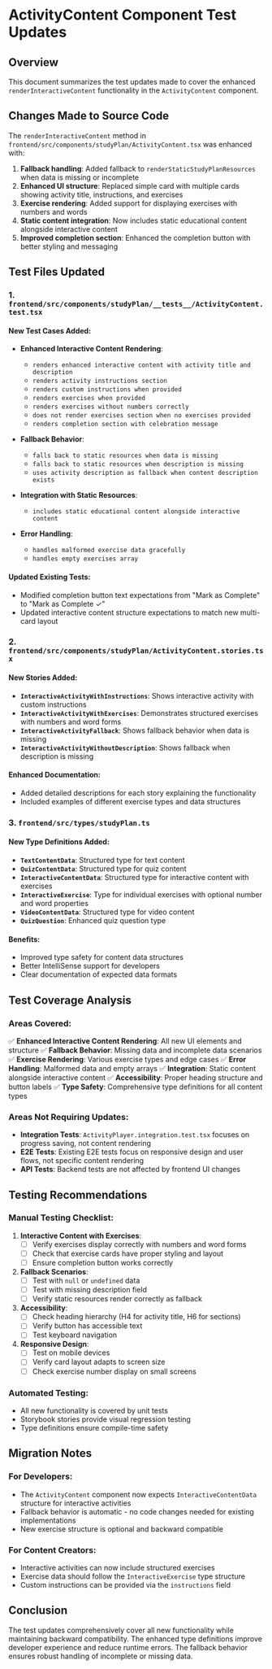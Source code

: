 # ActivityContent Component Test Updates

## Overview
This document summarizes the test updates made to cover the enhanced `renderInteractiveContent` functionality in the `ActivityContent` component.

## Changes Made to Source Code
The `renderInteractiveContent` method in `frontend/src/components/studyPlan/ActivityContent.tsx` was enhanced with:

1. **Fallback handling**: Added fallback to `renderStaticStudyPlanResources` when data is missing or incomplete
2. **Enhanced UI structure**: Replaced simple card with multiple cards showing activity title, instructions, and exercises
3. **Exercise rendering**: Added support for displaying exercises with numbers and words
4. **Static content integration**: Now includes static educational content alongside interactive content
5. **Improved completion section**: Enhanced the completion button with better styling and messaging

## Test Files Updated

### 1. `frontend/src/components/studyPlan/__tests__/ActivityContent.test.tsx`

#### New Test Cases Added:
- **Enhanced Interactive Content Rendering**:
  - `renders enhanced interactive content with activity title and description`
  - `renders activity instructions section`
  - `renders custom instructions when provided`
  - `renders exercises when provided`
  - `renders exercises without numbers correctly`
  - `does not render exercises section when no exercises provided`
  - `renders completion section with celebration message`

- **Fallback Behavior**:
  - `falls back to static resources when data is missing`
  - `falls back to static resources when description is missing`
  - `uses activity description as fallback when content description exists`

- **Integration with Static Resources**:
  - `includes static educational content alongside interactive content`

- **Error Handling**:
  - `handles malformed exercise data gracefully`
  - `handles empty exercises array`

#### Updated Existing Tests:
- Modified completion button text expectations from "Mark as Complete" to "Mark as Complete ✓"
- Updated interactive content structure expectations to match new multi-card layout

### 2. `frontend/src/components/studyPlan/ActivityContent.stories.tsx`

#### New Stories Added:
- **`InteractiveActivityWithInstructions`**: Shows interactive activity with custom instructions
- **`InteractiveActivityWithExercises`**: Demonstrates structured exercises with numbers and word forms
- **`InteractiveActivityFallback`**: Shows fallback behavior when data is missing
- **`InteractiveActivityWithoutDescription`**: Shows fallback when description is missing

#### Enhanced Documentation:
- Added detailed descriptions for each story explaining the functionality
- Included examples of different exercise types and data structures

### 3. `frontend/src/types/studyPlan.ts`

#### New Type Definitions Added:
- **`TextContentData`**: Structured type for text content
- **`QuizContentData`**: Structured type for quiz content
- **`InteractiveContentData`**: Structured type for interactive content with exercises
- **`InteractiveExercise`**: Type for individual exercises with optional number and word properties
- **`VideoContentData`**: Structured type for video content
- **`QuizQuestion`**: Enhanced quiz question type

#### Benefits:
- Improved type safety for content data structures
- Better IntelliSense support for developers
- Clear documentation of expected data formats

## Test Coverage Analysis

### Areas Covered:
✅ **Enhanced Interactive Content Rendering**: All new UI elements and structure
✅ **Fallback Behavior**: Missing data and incomplete data scenarios
✅ **Exercise Rendering**: Various exercise types and edge cases
✅ **Error Handling**: Malformed data and empty arrays
✅ **Integration**: Static content alongside interactive content
✅ **Accessibility**: Proper heading structure and button labels
✅ **Type Safety**: Comprehensive type definitions for all content types

### Areas Not Requiring Updates:
- **Integration Tests**: `ActivityPlayer.integration.test.tsx` focuses on progress saving, not content rendering
- **E2E Tests**: Existing E2E tests focus on responsive design and user flows, not specific content rendering
- **API Tests**: Backend tests are not affected by frontend UI changes

## Testing Recommendations

### Manual Testing Checklist:
1. **Interactive Content with Exercises**:
   - [ ] Verify exercises display correctly with numbers and word forms
   - [ ] Check that exercise cards have proper styling and layout
   - [ ] Ensure completion button works correctly

2. **Fallback Scenarios**:
   - [ ] Test with `null` or `undefined` data
   - [ ] Test with missing description field
   - [ ] Verify static resources render correctly as fallback

3. **Accessibility**:
   - [ ] Check heading hierarchy (H4 for activity title, H6 for sections)
   - [ ] Verify button has accessible text
   - [ ] Test keyboard navigation

4. **Responsive Design**:
   - [ ] Test on mobile devices
   - [ ] Verify card layout adapts to screen size
   - [ ] Check exercise number display on small screens

### Automated Testing:
- All new functionality is covered by unit tests
- Storybook stories provide visual regression testing
- Type definitions ensure compile-time safety

## Migration Notes

### For Developers:
- The `ActivityContent` component now expects `InteractiveContentData` structure for interactive activities
- Fallback behavior is automatic - no code changes needed for existing implementations
- New exercise structure is optional and backward compatible

### For Content Creators:
- Interactive activities can now include structured exercises
- Exercise data should follow the `InteractiveExercise` type structure
- Custom instructions can be provided via the `instructions` field

## Conclusion

The test updates comprehensively cover all new functionality while maintaining backward compatibility. The enhanced type definitions improve developer experience and reduce runtime errors. The fallback behavior ensures robust handling of incomplete or missing data.